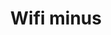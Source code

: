 ---
title: Wifi minus
tags: ["wifi", "minus", "signal", "decreased", "weakened", "connection"]
icon: wifi-minus
svg: '<svg xmlns="http://www.w3.org/2000/svg" width="24" height="24" fill="none" viewBox="0 0 24 24" stroke-width="1.5" stroke-linecap="round" stroke-linejoin="round" stroke="currentColor"><path d="M2 9.483A14.498 14.498 0 0 1 12 5.5m7 7.4c-3.866-3.867-10.134-3.867-14 0M15.5 6h5M16 16.157a5.657 5.657 0 0 0-8 0m4 3.093v-.5"/></svg>'
---